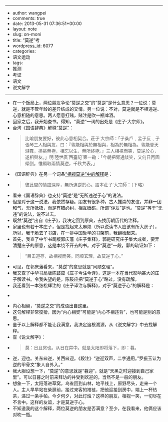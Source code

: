 - --
- author: wangpei
- comments: true
- date: 2013-05-31 07:36:51+00:00
- layout: note
- slug: on-moni
- title: “莫逆”考
- wordpress_id: 6077
- categories:
- 语文运动
- tags:
- 推测
- 考证
- 语文
- 说文解字
- --
- 在一个饭局上，两位朋友争论“莫逆之交”的“莫逆”是什么意思？一位说：莫逆，就是不管年龄的差异结成的交情。另一位说：不对，莫逆就是不相违逆、心意相随的意思。两人愿意打赌，赌注是吹一瓶啤酒。
- 回家之后，我开始查书。得知，“莫逆”一词的出处是《庄子·大宗师》。
- 台湾《国语辞典》[解释“莫逆”](http://dict.revised.moe.edu.tw/cgi-bin/newDict/dict.sh?cond=%B2%F6%B0f&pieceLen=50&fld=1&cat=&ukey=-2406448&serial=1&recNo=0&op=f&imgFont=1)：
- <blockquote>比喻朋友要好，彼此心意相契合。莊子˙大宗師：「子桑戶﹑孟子反﹑子張琴三人相與友，曰：『孰能相與於無相與，相為於無相為。孰能登天游霧，撓挑無極，相忘以生，無所終極。』三人相視而笑，莫逆於心，遂相與友。」明˙陸世廣˙西臺記˙第一齣：「今朝把臂通談笑，又何日再圖傾倒。惟願取兩情莫逆，千秋共表。」</blockquote>
- 《国语辞典》在另一个词条[“相视莫逆”中的解释](http://dict.revised.moe.edu.tw/cgi-bin/newDict/dict.sh?cond=%B2%F6%B0f&pieceLen=50&fld=1&cat=&ukey=-2406448&serial=1&recNo=5&op=f&imgFont=1)是：
- <blockquote>彼此間的情誼深厚，無所違逆於心。語本莊子˙大宗師：（下略）</blockquote>
- 看来《国语辞典》也支持“莫逆”是“无所违逆于心”的说法。
- 但是对于这一说法，我依然存疑。朋友有很多种，古人推崇的友谊，并非一团和气，无所抵牾，而是有错必纠，相互砥砺，所谓“诤友”是也。“莫逆”等于“无违”的说法，说不过去。
- 既然“莫逆”出自《庄子》，我决定回到原典，去找历朝历代的注释。
- 家里也有若干本庄子，但是找起来太麻烦（所以说读书人应该有所大房子），所以，我干脆去了书店，在一排中国哲学的书架前，我翻检起来。
- 首先，我查了中华书局版郭庆藩《庄子集释》，郭是研究庄子集大成者，要弄清楚庄子的原意，这是本绕不开去的书。对于“莫逆”一段，郭的疏证如下：
- <blockquote>“目击道存，故相视而笑。同顺玄理，故莫逆于心。”</blockquote>
- 可见，在郭庆藩看来，“莫逆”的意思就是“同顺玄理”。
- 我又查了中华书局版陈鼓应《庄子今注今译》，这是一本在当代影响甚大的庄子解读书。令我失望的是，陈鼓应把“莫逆于心”略过，没有疏解。
- 我还看到一本张松辉注的《庄子译注与解释》，对于“莫逆于心”的解释是：
- <blockquote>
- 内心相契，“莫逆之交”的成语出自这里。</blockquote>
- 这句解释非常狡猾，因为“内心相契”可能是“内心不相违背”，也可能是别的意思。
- 鉴于以上解释都不能让我满意，我决定追根溯源，从《说文解字》中去找解释。
- 查《说文解字》：
- <blockquote>莫：日且冥也。从日在茻中。就是太阳即将落下，即：暮。
- 逆，迎也。关东曰逆，关西曰迎。《段注》“逆迎双声，二字通用。”罗振玉认为逆的甲骨文“象人自外入。”</blockquote>
- 我大胆设想一下，“莫逆”的意思就是“暮迎”，就是“天黑之时迎接到自己家里”。可以日暮之时前来拜访的并受到欢迎的，当然不是一般的朋友。
- 想象一下，太阳落进草窝，鸟雀回到山林，地平线上，原野尽头，走来一个人。主人早早站在柴扉前，接过来客的褡裢，把他迎接到房中，端上一杯热茶，递过一条手帕。今夕何夕，对此灯烛？这样的朋友，相视一笑，一切尽在不言中。这样的友谊，才是莫逆于心。
- 不知道我的这个解释，两位莫逆的朋友是否满意？至少，在我看来，他俩应该对吹一瓶。
